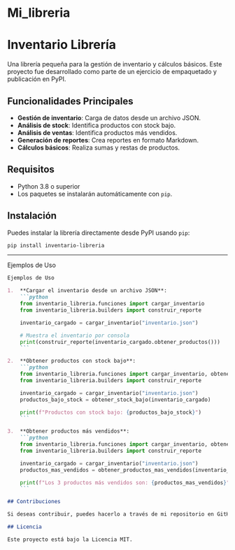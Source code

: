 # Mi_libreria

# Inventario Librería

Una librería pequeña para la gestión de inventario y cálculos básicos. Este proyecto fue desarrollado como parte de un ejercicio de empaquetado y publicación en PyPI.

## Funcionalidades Principales

* **Gestión de inventario**: Carga de datos desde un archivo JSON.
* **Análisis de stock**: Identifica productos con stock bajo.
* **Análisis de ventas**: Identifica productos más vendidos.
* **Generación de reportes**: Crea reportes en formato Markdown.
* **Cálculos básicos**: Realiza sumas y restas de productos.

## Requisitos

* Python 3.8 o superior
* Los paquetes se instalarán automáticamente con `pip`.

## Instalación

Puedes instalar la librería directamente desde PyPI usando `pip`:

```bash
pip install inventario-libreria
```

---

Ejemplos de Uso
```markdown
Ejemplos de Uso

1.  **Cargar el inventario desde un archivo JSON**:
    ```python
    from inventario_libreria.funciones import cargar_inventario
    from inventario_libreria.builders import construir_reporte

    inventario_cargado = cargar_inventario("inventario.json")

    # Muestra el inventario por consola
    print(construir_reporte(inventario_cargado.obtener_productos()))
    ```

2.  **Obtener productos con stock bajo**:
    ```python
    from inventario_libreria.funciones import cargar_inventario, obtener_stock_bajo
    from inventario_libreria.builders import construir_reporte

    inventario_cargado = cargar_inventario("inventario.json")
    productos_bajo_stock = obtener_stock_bajo(inventario_cargado)

    print(f"Productos con stock bajo: {productos_bajo_stock}")
    ```

3.  **Obtener productos más vendidos**:
    ```python
    from inventario_libreria.funciones import cargar_inventario, obtener_productos_mas_vendidos
    from inventario_libreria.builders import construir_reporte

    inventario_cargado = cargar_inventario("inventario.json")
    productos_mas_vendidos = obtener_productos_mas_vendidos(inventario_cargado, 3)

    print(f"Los 3 productos más vendidos son: {productos_mas_vendidos}")
    ```

## Contribuciones

Si deseas contribuir, puedes hacerlo a través de mi repositorio en GitHub. ¡Toda contribución es bienvenida!

## Licencia

Este proyecto está bajo la Licencia MIT.